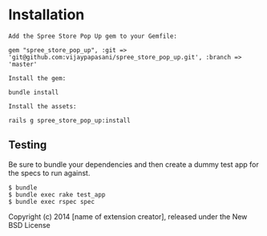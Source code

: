 Installation
===============

    Add the Spree Store Pop Up gem to your Gemfile:

    gem "spree_store_pop_up", :git => 'git@github.com:vijaypapasani/spree_store_pop_up.git', :branch => 'master'

    Install the gem:

    bundle install

    Install the assets:

    rails g spree_store_pop_up:install


Testing
-------

Be sure to bundle your dependencies and then create a dummy test app for the specs to run against.

    $ bundle
    $ bundle exec rake test_app
    $ bundle exec rspec spec

Copyright (c) 2014 [name of extension creator], released under the New BSD License
